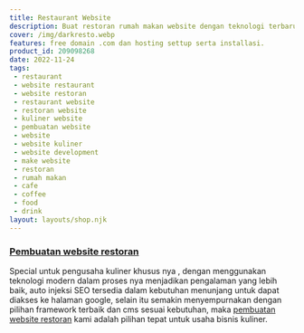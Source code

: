 ```yaml
---
title: Restaurant Website
description: Buat restoran rumah makan website dengan teknologi terbaru saat ini.
cover: /img/darkresto.webp
features: free domain .com dan hosting settup serta installasi.
product_id: 209098268
date: 2022-11-24
tags:
 - restaurant
 - website restaurant
 - website restoran
 - restaurant website
 - restoran website
 - kuliner website
 - pembuatan website
 - website
 - website kuliner
 - website development
 - make website
 - restoran
 - rumah makan
 - cafe
 - coffee
 - food
 - drink
layout: layouts/shop.njk
---
```


### [Pembuatan website restoran]({{page.url}})

Special untuk pengusaha kuliner khusus nya , dengan menggunakan teknologi modern dalam proses nya menjadikan pengalaman yang lebih baik, auto injeksi SEO tersedia dalam kebutuhan menunjang untuk dapat diakses ke halaman google, selain itu semakin menyempurnakan dengan pilihan framework terbaik dan cms sesuai kebutuhan, maka [pembuatan website restoran]({{page.url}}) kami adalah pilihan tepat untuk usaha bisnis kuliner.